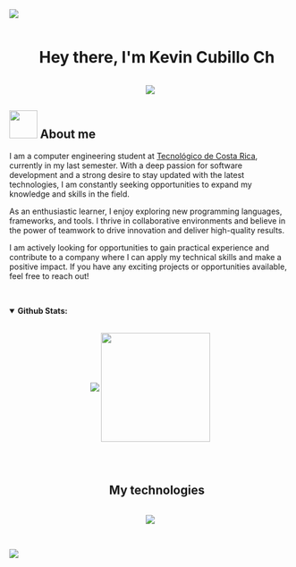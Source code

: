 <!--horizontal divider(gradiant)-->
<img src="https://user-images.githubusercontent.com/73097560/115834477-dbab4500-a447-11eb-908a-139a6edaec5c.gif">

<!--h1 without bottom border-->
<div id="user-content-toc">
  <ul align="center">
    <summary><h1 style="display: inline-block">Hey there, I'm Kevin Cubillo Ch</h1></summary>
  </ul>
</div>


<p align="center">
  <a href="https://github.com/DenverCoder1/readme-typing-svg"><img src="https://readme-typing-svg.herokuapp.com?lines=Software+Developer;Data+Structures%20|%20Algorithms%20|%20OOP%20;Database+Design%20|%20Rest+Api|%20MVC%20;Always%20learning&center=true&width=500&height=50"></a>
</p>



## <picture><img src="https://github.com/7oSkaaa/7oSkaaa/blob/main/Images/about_me.gif?raw=true" width="50px"></picture> About me


I am a computer engineering student at [Tecnológico de Costa Rica](https://www.tec.ac.cr/), currently in my last semester. With a deep passion for software development and a strong desire to stay updated with the latest technologies, I am constantly seeking opportunities to expand my knowledge and skills in the field.

As an enthusiastic learner, I enjoy exploring new programming languages, frameworks, and tools. I thrive in collaborative environments and believe in the power of teamwork to drive innovation and deliver high-quality results.

I am actively looking for opportunities to gain practical experience and contribute to a company where I can apply my technical skills and make a positive impact. If you have any exciting projects or opportunities available, feel free to reach out!

&nbsp;
&nbsp;


<details open="">
<summary>
  <strong>Github Stats:</strong>
</summary>
<br/>
<p align="center">
    <img align="center" src="https://github-readme-stats.vercel.app/api?username=KevinCubillo&show_icons=true&hide_border=true&title_color=94b4a4&amp&icon_color=FFFFFF&amp&text_color=FFFFFF&amp&bg_color=000000&count_private=true&include_all_commits=true"/>
    <img align="center" height="195px" src="https://github-readme-stats.vercel.app/api/top-langs/?username=KevinCubillo&text_color=FFFFFF&bg_color=000000&title_color=94b4a4&langs_count=15&layout=compact&hide_border=true" />
</p>
</details>
<br/>


<!--h1 without bottom border-->
<div id="user-content-toc">
  <ul align="center">
    <summary><h2 style="display: inline-block">My technologies</summary>
  </ul>
</div>
<!--tech stack icons-->
<p align="center">
  <a href="https://skillicons.dev">
    <img src="https://skillicons.dev/icons?i=github,c,cpp,java,maven,hibernate,css,discord,html,idea,java,js,linux,mongodb,mysql,nodejs,angular,postman,py,ts,vscode&perline=14" />
  </a>
</p>

  &nbsp;
  
<!--horizontal divider(gradiant)-->
<img src="https://user-images.githubusercontent.com/73097560/115834477-dbab4500-a447-11eb-908a-139a6edaec5c.gif">
